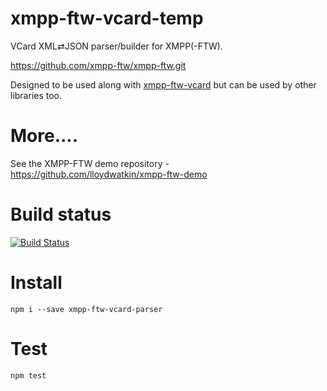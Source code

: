 xmpp-ftw-vcard-temp
====================

VCard XML⇄JSON parser/builder for XMPP(-FTW).

https://github.com/xmpp-ftw/xmpp-ftw.git

Designed to be used along with [xmpp-ftw-vcard](https://github.com/xmpp-ftw/xmpp-ftw-vcard.git) but can be used by other libraries too.

# More....

See the XMPP-FTW demo repository - https://github.com/lloydwatkin/xmpp-ftw-demo

# Build status

[![Build Status](https://secure.travis-ci.org/xmpp-ftw/xmpp-ftw-vcard-parser.png)](http://travis-ci.org/lloydwatkin/xmpp-ftw-vcard-parser)

# Install

```
npm i --save xmpp-ftw-vcard-parser
```

# Test

```
npm test
```